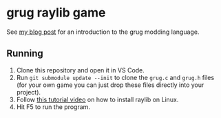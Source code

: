 # grug raylib game

See [my blog post](https://mynameistrez.github.io/2024/02/29/creating-the-perfect-modding-language.html) for an introduction to the grug modding language.

## Running

1. Clone this repository and open it in VS Code.
2. Run `git submodule update --init` to clone the `grug.c` and `grug.h` files (for your own game you can just drop these files directly into your project).
3. Follow [this tutorial video](https://www.youtube.com/watch?v=fJfmhhPMV40) on how to install raylib on Linux.
4. Hit F5 to run the program.

